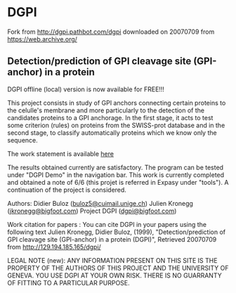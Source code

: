 # DGPI
Fork from http://dgpi.pathbot.com/dgpi downloaded on 20070709 from https://web.archive.org/

Detection/prediction of GPI cleavage site (GPI-anchor) in a protein
-------------------------------------------------------------------

DGPI offline (local) version is now available for FREE!!!


This project consists in study of GPI anchors connecting certain proteins to the celulle's membrane and more particularly to the detection of the candidates proteins to a GPI anchorage. In the first stage, it acts to test some criterion (rules) on proteins from the SWISS-prot database and in the second stage, to classify automatically proteins which we know only the sequence.

The work statement is available <a href=https://github.com/Eduardo-Alves/DGPI/blob/master/enonce_veuthey-B.md>here</a>

The results obtained currently are satisfactory. The program can be tested under "DGPI Demo" in the navigation bar.
This work is currently completed and obtained a note of 6/6 (this projet is referred in Expasy under "tools"). A continuation of the project is considered.

Authors:	Didier Buloz (buloz5@cuimail.unige.ch)
Julien Kronegg (jkronegg@bigfoot.com)
Project DGPI (dgpi@bigfoot.com)



Work citation for papers : You can cite DGPI in your papers using the following text 
Julien Kronegg, Didier Buloz, (1999), "Detection/prediction of GPI cleavage site (GPI-anchor) in a protein (DGPI)", Retrieved 20070709 from http://129.194.185.165/dgpi/


LEGAL NOTE (new):
ANY INFORMATION PRESENT ON THIS SITE IS THE PROPERTY OF THE AUTHORS OF THIS PROJECT AND THE UNIVERSITY OF GENEVA. YOU USE DGPI AT YOUR OWN RISK. THERE IS NO GUARRANTY OF FITTING TO A PARTICULAR PURPOSE.
